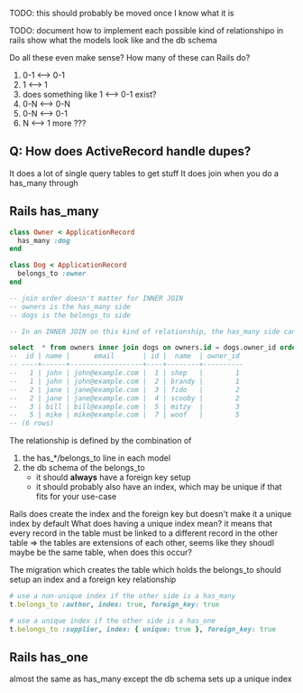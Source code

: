 TODO: this should probably be moved once I know what it is

TODO: document how to implement each possible kind of relationshipo in rails
    show what the models look like and the db schema

Do all these even make sense?
How many of these can Rails do?

1. 0-1 <--> 0-1
1. 1 <--> 1
1. does something like 1 <--> 0-1 exist?
1. 0-N <--> 0-N
1. 0-N <--> 0-1
1. N <--> 1
more ???

## Q: How does ActiveRecord handle dupes?

It does a lot of single query tables to get stuff
It does join when you do a has_many through

## Rails has_many

```ruby
class Owner < ApplicationRecord
  has_many :dog
end

class Dog < ApplicationRecord
  belongs_to :owner
end
```

```sql
-- join order doesn't matter for INNER JOIN
-- owners is the has_many side
-- dogs is the belongs_to side

-- In an INNER JOIN on this kind of relationship, the has_many side can have repeated rows, the belongs_to side cannot

select  * from owners inner join dogs on owners.id = dogs.owner_id order by owners.id;
--  id | name |      email       | id |  name  | owner_id
-- ----+------+------------------+----+--------+----------
--   1 | john | john@example.com |  1 | shep   |        1
--   1 | john | john@example.com |  2 | brandy |        1
--   2 | jane | jane@example.com |  3 | fido   |        2
--   2 | jane | jane@example.com |  4 | scooby |        2
--   3 | bill | bill@example.com |  5 | mitzy  |        3
--   5 | mike | mike@example.com |  7 | woof   |        5
-- (6 rows)
```


The relationship is defined by the combination of

1. the has_*/belongs_to line in each model
2. the db schema of the belongs_to
   * it should **always** have a foreign key setup
   * it should probably also have an index, which may be unique if that fits for your use-case

Rails does create the index and the foreign key but doesn't make it a unique index by default
What does having a unique index mean?
    it means that every record in the table must be linked to a different record in the other table
    => the tables are extensions of each other, seems like they shoudl maybe be the same table, when does this occur?

The migration which creates the table which holds the belongs_to should setup an index and a foreign key relationship

```ruby
# use a non-unique index if the other side is a has_many
t.belongs_to :author, index: true, foreign_key: true

# use a unique index if the other side is a has_one
t.belongs_to :supplier, index: { unique: true }, foreign_key: true
```
## Rails has_one

almost the same as has_many except the db schema sets up a unique index